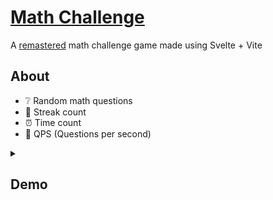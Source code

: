 # [Math Challenge](https://leecheeyong.github.io/math-challenge)
A [remastered](https://github.com/leecheeyong/math-game) math challenge game made using Svelte + Vite

## About
- ❔ Random math questions 
- 🔄 Streak count
- ⏰ Time count
- 📶 QPS (Questions per second)

<details>
  <summary>
<h2>Demo</h2>
  </summary>
<img src="demo.png" width="600px">
<img src="demo2.png" width="600px">
</details>
